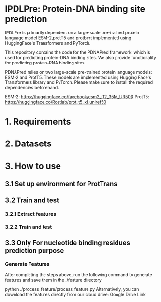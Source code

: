 # IPDLPre: Protein-DNA binding site prediction

IPDLPre is primarily dependent on a large-scale pre-trained protein language model ESM-2,protT5 and protbert implemented using HuggingFace's Transformers and PyTorch.

This repository contains the code for the PDNAPred framework, which is used for predicting protein-DNA binding sites. We also provide functionality for predicting protein-RNA binding sites.

PDNAPred relies on two large-scale pre-trained protein language models: ESM-2 and ProtT5. These models are implemented using Hugging Face's Transformers library and PyTorch. Please make sure to install the required dependencies beforehand.

ESM-2: https://huggingface.co/facebook/esm2_t12_35M_UR50D
ProtT5: https://huggingface.co/Rostlab/prot_t5_xl_uniref50

# 1. Requirements

# 2. Datasets

# 3. How to use

## 3.1 Set up environment for ProtTrans 

## 3.2 Train and test

### 3.2.1 Extract features

### 3.2.2 Train and test

## 3.3 Only For nucleotide binding residues prediction purpose

### Generate Features

After completing the steps above, run the following command to generate features and save them in the ./feature directory:

python ./process_feature/process_feature.py
Alternatively, you can download the features directly from our cloud drive: Google Drive Link.
